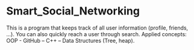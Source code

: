 # Smart_Social_Networking
This is a program that keeps track of all user information (profile, friends, …).  You can also quickly reach a user through search. Applied concepts: OOP - GitHub – C++ – Data Structures (Tree, heap).
